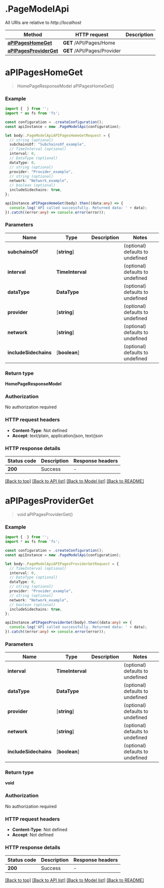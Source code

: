 # .PageModelApi

All URIs are relative to *http://localhost*

Method | HTTP request | Description
------------- | ------------- | -------------
[**aPIPagesHomeGet**](PageModelApi.md#aPIPagesHomeGet) | **GET** /API/Pages/Home | 
[**aPIPagesProviderGet**](PageModelApi.md#aPIPagesProviderGet) | **GET** /API/Pages/Provider | 


# **aPIPagesHomeGet**
> HomePageResponseModel aPIPagesHomeGet()


### Example


```typescript
import {  } from '';
import * as fs from 'fs';

const configuration = .createConfiguration();
const apiInstance = new .PageModelApi(configuration);

let body:.PageModelApiAPIPagesHomeGetRequest = {
  // string (optional)
  subchainsOf: "SubchainsOf_example",
  // TimeInterval (optional)
  interval: 0,
  // DataType (optional)
  dataType: 0,
  // string (optional)
  provider: "Provider_example",
  // string (optional)
  network: "Network_example",
  // boolean (optional)
  includeSidechains: true,
};

apiInstance.aPIPagesHomeGet(body).then((data:any) => {
  console.log('API called successfully. Returned data: ' + data);
}).catch((error:any) => console.error(error));
```


### Parameters

Name | Type | Description  | Notes
------------- | ------------- | ------------- | -------------
 **subchainsOf** | [**string**] |  | (optional) defaults to undefined
 **interval** | **TimeInterval** |  | (optional) defaults to undefined
 **dataType** | **DataType** |  | (optional) defaults to undefined
 **provider** | [**string**] |  | (optional) defaults to undefined
 **network** | [**string**] |  | (optional) defaults to undefined
 **includeSidechains** | [**boolean**] |  | (optional) defaults to undefined


### Return type

**HomePageResponseModel**

### Authorization

No authorization required

### HTTP request headers

 - **Content-Type**: Not defined
 - **Accept**: text/plain, application/json, text/json


### HTTP response details
| Status code | Description | Response headers |
|-------------|-------------|------------------|
**200** | Success |  -  |

[[Back to top]](#) [[Back to API list]](README.md#documentation-for-api-endpoints) [[Back to Model list]](README.md#documentation-for-models) [[Back to README]](README.md)

# **aPIPagesProviderGet**
> void aPIPagesProviderGet()


### Example


```typescript
import {  } from '';
import * as fs from 'fs';

const configuration = .createConfiguration();
const apiInstance = new .PageModelApi(configuration);

let body:.PageModelApiAPIPagesProviderGetRequest = {
  // TimeInterval (optional)
  interval: 0,
  // DataType (optional)
  dataType: 0,
  // string (optional)
  provider: "Provider_example",
  // string (optional)
  network: "Network_example",
  // boolean (optional)
  includeSidechains: true,
};

apiInstance.aPIPagesProviderGet(body).then((data:any) => {
  console.log('API called successfully. Returned data: ' + data);
}).catch((error:any) => console.error(error));
```


### Parameters

Name | Type | Description  | Notes
------------- | ------------- | ------------- | -------------
 **interval** | **TimeInterval** |  | (optional) defaults to undefined
 **dataType** | **DataType** |  | (optional) defaults to undefined
 **provider** | [**string**] |  | (optional) defaults to undefined
 **network** | [**string**] |  | (optional) defaults to undefined
 **includeSidechains** | [**boolean**] |  | (optional) defaults to undefined


### Return type

**void**

### Authorization

No authorization required

### HTTP request headers

 - **Content-Type**: Not defined
 - **Accept**: Not defined


### HTTP response details
| Status code | Description | Response headers |
|-------------|-------------|------------------|
**200** | Success |  -  |

[[Back to top]](#) [[Back to API list]](README.md#documentation-for-api-endpoints) [[Back to Model list]](README.md#documentation-for-models) [[Back to README]](README.md)


